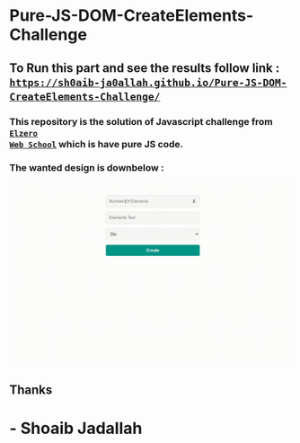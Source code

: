 # Pure-JS-DOM-CreateElements-Challenge

## To Run this part and see the results follow link : <br /><code>https://sh0aib-ja0allah.github.io/Pure-JS-DOM-CreateElements-Challenge/</code>

### This repository is the solution of Javascript challenge from <a href="https://elzero.org/javascript-bootcamp-assignments-lesson-from-086-to-093/"><code>Elzero Web School</code></a> which is have pure JS code.

### The wanted design is downbelow : 
![Design preview for the First task](./create-elements.gif)

## Thanks 
# - Shoaib Jadallah 

